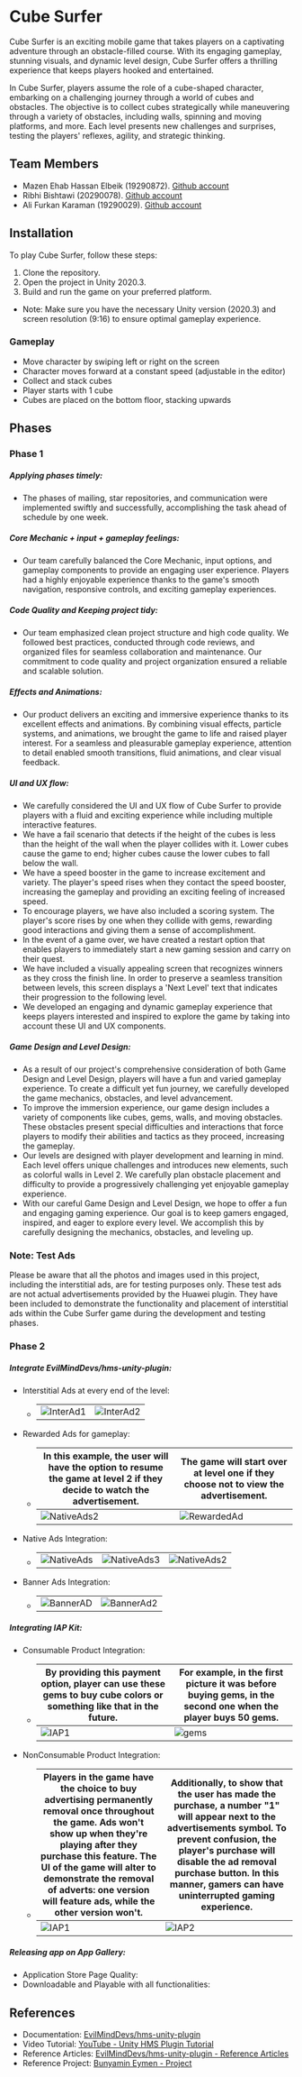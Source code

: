 # Cube Surfer

Cube Surfer is an exciting mobile game that takes players on a captivating adventure through an obstacle-filled course. With its engaging gameplay, stunning visuals, and dynamic level design, Cube Surfer offers a thrilling experience that keeps players hooked and entertained.

In Cube Surfer, players assume the role of a cube-shaped character, embarking on a challenging journey through a world of cubes and obstacles. The objective is to collect cubes strategically while maneuvering through a variety of obstacles, including walls, spinning and moving platforms, and more. Each level presents new challenges and surprises, testing the players' reflexes, agility, and strategic thinking.
## Team Members

- Mazen Ehab Hassan Elbeik (19290872). [Github account](https://github.com/mazenbeik1)
- Ribhi Bishtawi (20290078). [Github account](https://github.com/ribhy-bishtawi)
- Ali Furkan Karaman (19290029). [Github account](https://github.com/AlifurkanKaraman)

## Installation

To play Cube Surfer, follow these steps:

1. Clone the repository.
2. Open the project in Unity 2020.3.
3. Build and run the game on your preferred platform.
* Note: Make sure you have the necessary Unity version (2020.3) and screen resolution (9:16) to ensure optimal gameplay experience.

### Gameplay

- Move character by swiping left or right on the screen
- Character moves forward at a constant speed (adjustable in the editor)
- Collect and stack cubes
- Player starts with 1 cube
- Cubes are placed on the bottom floor, stacking upwards

## Phases

### Phase 1

##### Applying phases timely:
- The phases of mailing, star repositories, and communication were implemented swiftly and successfully, accomplishing the task ahead of schedule by one week.
##### Core Mechanic + input + gameplay feelings:
- Our team carefully balanced the Core Mechanic, input options, and gameplay components to provide an engaging user experience. Players had a highly enjoyable experience thanks to the game's smooth navigation, responsive controls, and exciting gameplay experiences.
##### Code Quality and Keeping project tidy:
- Our team emphasized clean project structure and high code quality. We followed best practices, conducted through code reviews, and organized files for seamless collaboration and maintenance. Our commitment to code quality and project organization ensured a reliable and scalable solution.
##### Effects and Animations:
- Our product delivers an exciting and immersive experience thanks to its excellent effects and animations. By combining visual effects, particle systems, and animations, we brought the game to life and raised player interest. For a seamless and pleasurable gameplay experience, attention to detail enabled smooth transitions, fluid animations, and clear visual feedback.
##### UI and UX flow:
- We carefully considered the UI and UX flow of Cube Surfer to provide players with a fluid and exciting experience while including multiple interactive features.
- We have a fail scenario that detects if the height of the cubes is less than the height of the wall when the player collides with it. Lower cubes cause the game to end; higher cubes cause the lower cubes to fall below the wall.
- We have a speed booster in the game to increase excitement and variety. The player's speed rises when they contact the speed booster, increasing the gameplay and providing an exciting feeling of increased speed.
- To encourage players, we have also included a scoring system. The player's score rises by one when they collide with gems, rewarding good interactions and giving them a sense of accomplishment.
- In the event of a game over, we have created a restart option that enables players to immediately start a new gaming session and carry on their quest.
- We have included a visually appealing screen that recognizes winners as they cross the finish line. In order to preserve a seamless transition between levels, this screen displays a 'Next Level' text that indicates their progression to the following level.
- We developed an engaging and dynamic gameplay experience that keeps players interested and inspired to explore the game by taking into account these UI and UX components.
##### Game Design and Level Design:
- As a result of our project's comprehensive consideration of both Game Design and Level Design, players will have a fun and varied gameplay experience. To create a difficult yet fun journey, we carefully developed the game mechanics, obstacles, and level advancement.
- To improve the immersion experience, our game design includes a variety of components like cubes, gems, walls, and moving obstacles. These obstacles present special difficulties and interactions that force players to modify their abilities and tactics as they proceed, increasing the gameplay.
- Our levels are designed with player development and learning in mind. Each level offers unique challenges and introduces new elements, such as colorful walls in Level 2. We carefully plan obstacle placement and difficulty to provide a progressively challenging yet enjoyable gameplay experience.
- With our careful Game Design and Level Design, we hope to offer a fun and engaging gaming experience. Our goal is to keep gamers engaged, inspired, and eager to explore every level. We accomplish this by carefully designing the mechanics, obstacles, and leveling up.

### Note: Test Ads
Please be aware that all the photos and images used in this project, including the interstitial ads, are for testing purposes only. These test ads are not actual advertisements provided by the Huawei plugin. They have been included to demonstrate the functionality and placement of interstitial ads within the Cube Surfer game during the development and testing phases.

### Phase 2

##### Integrate EvilMindDevs/hms-unity-plugin:
  - Interstitial Ads at every end of the level:
    - |   |  |
      | ------------- | ------------- |
      |![InterAd1](https://github.com/mazenbeik1/CubeSurfer-Assets/assets/30291556/6e308895-9aff-4aa8-a30c-a7737c0de51c)  |  ![InterAd2](https://github.com/mazenbeik1/CubeSurfer-Assets/assets/30291556/c989aecd-430f-4f34-b0d8-47035984f6c8)|
  - Rewarded Ads for gameplay:
    - | In this example, the user will have the option to resume the game at level 2 if they decide to watch the advertisement.  | The game will start over at level one if they choose not to view the advertisement. |
      | ------------- | ------------- |
      | ![NativeAds2](https://github.com/mazenbeik1/CubeSurfer-Assets/assets/30291556/eec755d0-6bbf-47fa-a486-dd73bfdc1fdd)| ![RewardedAd](https://github.com/mazenbeik1/CubeSurfer-Assets/assets/30291556/3b71a7d5-48a7-49f6-af3c-989de7b39d77)|
  - Native Ads Integration:
    - |   |  | |
      | ------------- | ------------- | ------------- |
      |![NativeAds](https://github.com/mazenbeik1/CubeSurfer-Assets/assets/30291556/2bf8e5d4-fe0f-4d73-9d76-efe94a16ab47)|![NativeAds3](https://github.com/mazenbeik1/CubeSurfer-Assets/assets/30291556/b107cc2b-ab72-47ac-834b-9368b638791b)| ![NativeAds2](https://github.com/mazenbeik1/CubeSurfer-Assets/assets/30291556/ce6c384a-73a2-493e-80c5-df9aae036408)|
  - Banner Ads Integration:
    - |   |  |
      | ------------- | ------------- |
      |![BannerAD](https://github.com/mazenbeik1/CubeSurfer-Assets/assets/30291556/b0cd0399-5e31-4955-a620-d0c9c0a1f34a)| ![BannerAd2](https://github.com/mazenbeik1/CubeSurfer-Assets/assets/30291556/1e16c869-2024-4c48-ac7c-224cd86cc220)|

##### Integrating IAP Kit: 
  - Consumable Product Integration: 
    - | By providing this payment option, player can use these gems to buy cube colors or something like that in the future.  | For example, in the first picture it was before buying gems, in the second one when the player buys 50 gems.|
      | ------------- | ------------- |
      |![IAP1](https://github.com/mazenbeik1/CubeSurfer-Assets/assets/30291556/4c5c7ad8-03ab-44be-88a0-f38751437961)| ![gems](https://github.com/mazenbeik1/CubeSurfer-Assets/assets/82064494/052025bb-abd0-4219-a0f4-32e92d36112f) |


  - NonConsumable Product Integration:
    - | Players in the game have the choice to buy advertising permanently removal once throughout the game. Ads won't show up when they're playing after they purchase this feature. The UI of the game will alter to demonstrate the removal of adverts: one version will feature ads, while the other version won't.  | Additionally, to show that the user has made the purchase, a number "1" will appear next to the advertisements symbol. To prevent confusion, the player's purchase will disable the ad removal purchase button. In this manner, gamers can have uninterrupted gaming experience. |
      | ------------- | ------------- |
      |![IAP1](https://github.com/mazenbeik1/CubeSurfer-Assets/assets/30291556/475a1daa-cd7b-4926-aafe-31374076b180)|![IAP2](https://github.com/mazenbeik1/CubeSurfer-Assets/assets/30291556/a34d3976-319f-4518-bbd8-ac46ff83df69)|
##### Releasing app on App Gallery:
  - Application Store Page Quality:
  - Downloadable and Playable with all functionalities:

## References

- Documentation: [EvilMindDevs/hms-unity-plugin](https://evilminddevs.gitbook.io/hms-unity-plugin/)
- Video Tutorial: [YouTube - Unity HMS Plugin Tutorial](https://www.youtube.com/watch?v=ZskQf4quNhU&ab_channel=AlihanErsoy)
- Reference Articles: [EvilMindDevs/hms-unity-plugin - Reference Articles](https://evilminddevs.gitbook.io/hms-unity-plugin/references/reference-articles)
- Reference Project: [Bunyamin Eymen - Project](https://github.com/bunyamineymen/Lesson_DevelopingMobileGames_2022-2023_Spring/tree/main/_Project)
